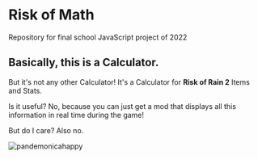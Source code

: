 # Risk of Math
Repository for final school JavaScript project of 2022

## Basically, this is a Calculator.

But it's not any other Calculator! It's a Calculator for **Risk of Rain 2** Items and Stats.

Is it useful? No, because you can just get a mod that displays all this information in real time during the game!

But do I care? Also no.

![pandemonicahappy](https://user-images.githubusercontent.com/60230933/164981822-8a693dff-e010-4a3c-8c7b-d007bc975b35.png)
